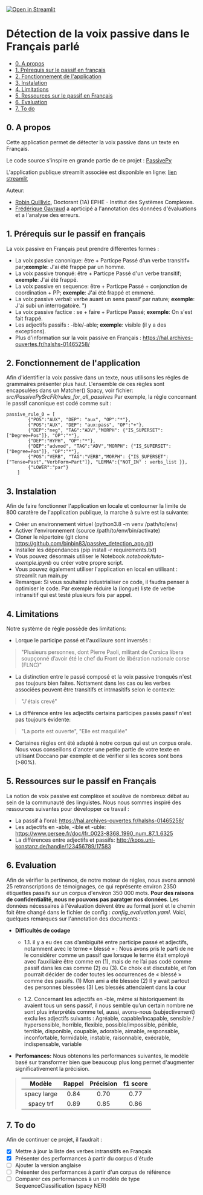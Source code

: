 [![Open in Streamlit](https://static.streamlit.io/badges/streamlit_badge_black_white.svg)](https://passive-fr.streamlit.app/)

# Détection de la voix passive dans le Français parlé





- [0. A propos](#0-a-propos)
- [1. Prérequis sur le passif en français](#prérequis-sur-le-passif-en-français)
- [2. Fonctionnement de l'application](#2-fonctionnement-de-lapplication)
- [3. Instalation](#3-instalation)
- [4. Limitations](#4-limitations)
- [5. Ressources sur le passif en Français](#5-ressources-sur-le-passif-en-français)
- [6. Evaluation](#6-evaluation)
- [7. To do](#5-to-do)

## 0. A propos
Cette application permet de détecter la voix passive dans un texte en Français. 

Le code source s'inspire en grande partie de ce projet : <a href = "https://github.com/mitramir55/PassivePy"> PassivePy</a>

L'application publique streamlit associée est disponible en ligne:   <a href = "https://passive-fr.streamlit.app/"> lien streamlit</a> 


Auteur:
- <a href="https://www.linkedin.com/in/robin-quillivic/">Robin Quillivic</a>, Doctorant  (1A)  EPHE - Institut des Systèmes Complexes.
- <a href="http://www.ddl.cnrs.fr/Annuaires/Index.asp?Langue=en&Page=Frederique%20GAYRAUD ">Frédérique Gayraud</a> a aprticipé a l'annotation des données d'évaluations et a l'analyse des erreurs.

## 1. Prérequis sur le passif en français
La voix passive en Français peut prendre différentes formes :
- La voix passive canonique: être + Particpe Passé d'un verbe transitif+ par;**exemple**: J'ai été frappé par un homme.
- La voix passive tronqué: être + Particpe Passé d'un verbe transitif; **exemple**: J'ai été frappé.
- La voix passive en sequence: être + Particpe Passé + conjonction de coordination + PP; **exemple**: J'ai été frappé et emmené.
- La voix passive verbal: verbe auant un sens passif par nature; **exemple**: J'ai subi un interrogatoire. ")
- La voix passive factice : se + faire + Particpe Passé; **exemple**: On s'est fait frappé. 
- Les adjectifs passifs : -ible/-able; **exemple**: visible (il y a des exceptions).
- Plus d'information sur la voix passive en Français : https://hal.archives-ouvertes.fr/halshs-01465258/ 

## 2. Fonctionnement de l'application

Afin d'identifier la voix passive dans un texte, nous utilisons les régles de grammaires présenter plus haut. L'ensemble de ces règles sont encapsulées dans un Matcher() Spacy, voir fichier: *src/PassivePySrcFR/rules_for_all_passives*
Par exemple, la régle concernant le passif canonique est codé comme suit :
```
passive_rule_0 = [
        {"POS":"AUX", "DEP": "aux", "OP":"*"},
        {"POS":"AUX", "DEP": "aux:pass", "OP":"+"},
        {"DEP":"neg", "TAG":"ADV","MORPH": {"IS_SUPERSET": ["Degree=Pos"]}, "OP":"*"},
        {"DEP":"HYPH", "OP":"*"},
        {"DEP":"advmod", "TAG":"ADV","MORPH": {"IS_SUPERSET": ["Degree=Pos"]}, "OP":"*"},
        {"POS":"VERB", "TAG":"VERB","MORPH": {"IS_SUPERSET": ["Tense=Past","VerbForm=Part"]}, "LEMMA":{"NOT_IN" : verbs_list }},
        {"LOWER":"par"}
    ]
```

## 3. Instalation

Afin de faire fonctionner l'application en locale et contourner la limite de 800 caratère de l'application publique, la marche à suivre est la suivante:
- Créer un environnement virtuel (python3.8 -m venv /path/to/env)
- Activer l'environnement (source /path/to/env/bin/activate)
- Cloner le répertoire (git clone https://github.com/binbin83/passive_detection_app.git)
- Installer les dépendances (pip install -r requirements.txt)
- Vous pouvez désormais utiliser le Notebook *notebook/tuto-exemple.ipynb* ou créer votre propre script.
- Vous pouvez également utiliser l'application en local en utilisant :  streamlit run main.py
- Remarque: Si vous souhaitez industrialiser ce code, il faudra penser à optimiser le code. Par exemple réduire la (longue) liste de verbe intransitif qui est testé plusieurs fois par appel.


## 4. Limitations
Notre système de régle possède des limitations: 
- Lorque le participe passé et l'auxiliaure sont inversés : 
> "Plusieurs personnes, dont Pierre Paoli, militant de Corsica libera soupçonné d’avoir été le chef du Front de libération nationale corse (FLNC)"
- La distinction entre le passé composé et la voix passive tronqués n'est pas toujours bien faites. Nottament dans les cas ou les verbes associées peuvent être transitifs et intrnasitifs selon le contexte:
> "J'étais crevé"
- La différence entre les adjectifs  certains participes passés passif n'est pas toujours évidente:
> "La porte est ouverte", "Elle est maquillée"
- Certaines règles ont été adapté à notre corpus qui est un corpus orale. Nous vous conseillons d'anoter une petite partie de votre texte en utilisant Doccano par exemple et de vérifier si les scores sont bons (>80%).

## 5. Ressources sur le passif en Français

La notion de voix passive est complèxe et soulève de nombreux débat au sein de la communauté des linguistes. Nous nous sommes inspiré des ressources suivantes pour développer ce travail :

- La passif à l'oral:  https://hal.archives-ouvertes.fr/halshs-01465258/ 
- Les adjectifs en -able, -ible et -uble: https://www.persee.fr/doc/lfr_0023-8368_1990_num_87_1_6325
- La différences entre adjectifs et passifs: http://kops.uni-konstanz.de/handle/123456789/17583


## 6. Evaluation
Afin de vérifier la pertinence, de notre moteur de régles, nous avons annoté 25 retranscriptions de témoignages, ce qui représente environ 2350 étiquettes passifs sur un corpus d'environ 350 000 mots. **Pour des raisons de confidentialité, nous ne pouvons pas paratger nos données**. Les données nécessaires à l'évaluation doivent être au format jsonl et le chemin foit être changé dans le fichier de config : *config_evaluation.yaml*.  Voici, quelques remarques sur l'annotation des documents : 

- **Difficultés de codage**
    - 1.1. il y a eu des cas d’ambiguïté entre participe passé et adjectifs, notamment avec le terme « blessé » : Nous avons pris le parti de ne le considérer comme un passif que lorsque le terme était employé avec l’auxiliaire être comme en (1), mais de ne l’ai pas codé comme passif dans les cas comme (2) ou (3). Ce choix est discutable, et l’on pourrait décider de coder toutes les occurrences de « blessé » comme des passifs.
            (1) Mon ami a été blessée
            (2) Il y avait partout des personnes blessées
            (3) Les blessés attendaient dans la cour
    
    - 1.2. Concernant les adjectifs en -ble, même si historiquement ils avaient tous un sens passif, il nous semble qu’un certain nombre ne sont plus interprétés comme tel, aussi, avons-nous (subjectivement) exclu les adjectifs suivants :
        Agréable, capable/incapable, sensible / hypersensible, horrible, flexible, possible/impossible, pénible, terrible, disponible, coupable, adorable, aimable, responsable, inconfortable, formidable, instable, raisonnable, exécrable, indispensable, variable

- **Perfomances:** Nous obtenons les performances suivantes, le modèle basé sur transformer bien que beaucoup plus long permet d'augmenter significativement  la précision.

>| Modèle | Rappel | Précision | f1 score |
>|:------:|:------:|:---------:|:--------:|
>| spacy large |  0.84 | 0.70  | 0.77 |
>| spacy trf   |  0.89 | 0.85  | 0.86 |



## 7. To do
Afin de continuer ce projet, il faudrait : 
- [x] Mettre à jour la liste des verbes intransitifs en Français
- [x] Présenter des performances à partir du corpus d'étude
- [ ] Ajouter la version anglaise
- [ ] Présenter des performances à partir d'un corpus de référence
- [ ] Comparer ces performances à un modèle de type SequenceClassification (spacy NER)
